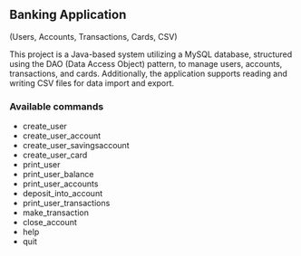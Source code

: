 ## Banking Application
(Users, Accounts, Transactions, Cards, CSV)

This project is a Java-based system utilizing a MySQL database, structured using the DAO (Data Access Object) pattern, to manage users, accounts, transactions, and cards. Additionally, the application supports reading and writing CSV files for data import and export.


### Available commands
- create_user
- create_user_account
- create_user_savingsaccount
- create_user_card
- print_user
- print_user_balance
- print_user_accounts
- deposit_into_account
- print_user_transactions
- make_transaction
- close_account
- help
- quit
